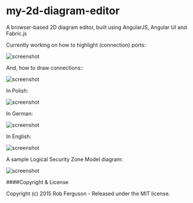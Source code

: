 # my-2d-diagram-editor
A browser-based 2D diagram editor, built using AngularJS, Angular UI and Fabric.js

Currently working on how to highlight (connection) ports:
 
![screenshot](https://github.com/Robinyo/my-2d-diagram-editor/blob/master/client/content/images/my-2d-diagram-editor-with-ports.png)

And, how to draw connections::

![screenshot](https://github.com/Robinyo/my-2d-diagram-editor/blob/master/client/content/images/my-2d-diagram-editor-with-connections-2.png)

In Polish:

![screenshot](https://github.com/Robinyo/my-2d-diagram-editor/blob/master/client/content/images/my-2d-diagram-editor-4-polish.png)

In German:

![screenshot](https://github.com/Robinyo/my-2d-diagram-editor/blob/master/client/content/images/my-2d-diagram-editor-4-german.png)

In English:

![screenshot](https://github.com/Robinyo/my-2d-diagram-editor/blob/master/client/content/images/my-2d-diagram-editor-4-english.png)

A sample Logical Security Zone Model diagram:

![screenshot](https://github.com/Robinyo/my-2d-diagram-editor/blob/master/client/content/images/logical-security-zone-model-diagram.png)

####Copyright & License

Copyright (c) 2015 Rob Ferguson - Released under the MIT license.

